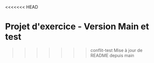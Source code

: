 <<<<<<< HEAD
# Projet d'exercice - Version Main et test

>>>>>>> conflit-test
Mise à jour de README depuis main
